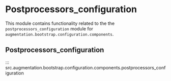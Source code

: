 # Postprocessors_configuration

This module contains functionality related to the the `postprocessors_configuration` module for `augmentation.bootstrap.configuration.components`.

## Postprocessors_configuration

::: src.augmentation.bootstrap.configuration.components.postprocessors_configuration

